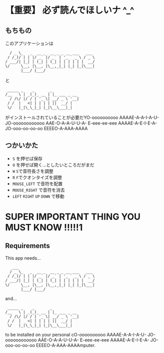 # 【重要】 必ず読んでほしいナ \^_\^
## もちもの
このアプリケーションは

```   ___                                  
  / _ \_   _  __ _  __ _ _ __ ___   ___ 
 / /_)/ | | |/ _` |/ _` | '_ ` _ \ / _ \
/ ___/| |_| | (_| | (_| | | | | | |  __/
\/     \__, |\__, |\__,_|_| |_| |_|\___|
       |___/ |___/                      
```
と

```
 _____ _    _       _            
/__   \ | _(_)_ __ | |_ ___ _ __ 
  / /\/ |/ / | '_ \| __/ _ \ '__|
 / /  |   <| | | | | ||  __/ |   
 \/   |_|\_\_|_| |_|\__\___|_|   
```                     

がインストールされていることが必要だYO-oooooooooo AAAAE-A-A-I-A-U- JO-oooooooooooo AAE-O-A-A-U-U-A- E-eee-ee-eee AAAAE-A-E-I-E-A- JO-ooo-oo-oo-oo EEEEO-A-AAA-AAAA 

## つかいかた
* `S` を押せば保存
* `O` を押せば開く...としたいところだがまだ
* `W` `S`で音符長さを調整
* `R` `F`でクオンタイズを調整
* `MOUSE_LEFT` で音符を配置
* `MOUSE_RIGHT` で音符を消去
* `LEFT` `RIGHT` `UP` `DOWN` で移動

# SUPER IMPORTANT THING YOU MUST KNOW !!!!!1
## Requirements
This app needs...

```
   ___                                  
  / _ \_   _  __ _  __ _ _ __ ___   ___ 
 / /_)/ | | |/ _` |/ _` | '_ ` _ \ / _ \
/ ___/| |_| | (_| | (_| | | | | | |  __/
\/     \__, |\__, |\__,_|_| |_| |_|\___|
       |___/ |___/                      
```

and...

```
 _____ _    _       _            
/__   \ | _(_)_ __ | |_ ___ _ __ 
  / /\/ |/ / | '_ \| __/ _ \ '__|
 / /  |   <| | | | | ||  __/ |   
 \/   |_|\_\_|_| |_|\__\___|_|   
```

to be installed on your personal cO-oooooooooo AAAAE-A-A-I-A-U- JO-oooooooooooo AAE-O-A-A-U-U-A- E-eee-ee-eee AAAAE-A-E-I-E-A- JO-ooo-oo-oo-oo EEEEO-A-AAA-AAAAmputer.

